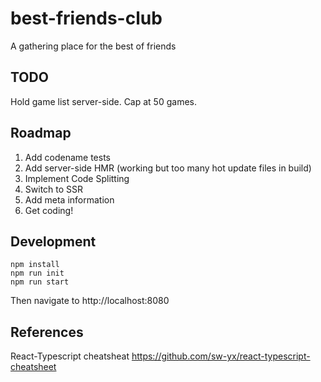 # best-friends-club
A gathering place for the best of friends

## TODO
Hold game list server-side. Cap at 50 games.

## Roadmap
1. Add codename tests
2. Add server-side HMR (working but too many hot update files in build)
3. Implement Code Splitting
4. Switch to SSR
5. Add meta information
6. Get coding!

## Development
```
npm install
npm run init
npm run start
```

Then navigate to http://localhost:8080

## References
React-Typescript cheatsheat
https://github.com/sw-yx/react-typescript-cheatsheet